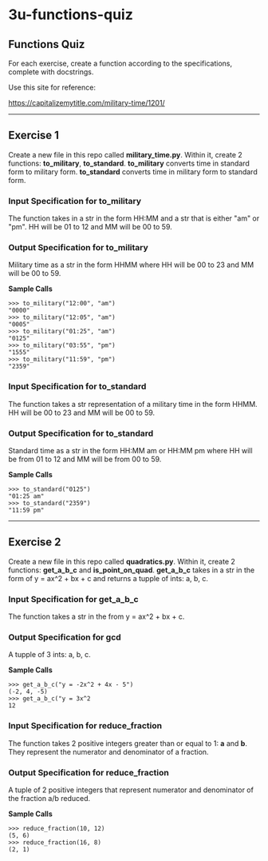 # 3u-functions-quiz

Functions Quiz
---

For each exercise, create a function according to the specifications, complete with docstrings.

Use this site for reference:

https://capitalizemytitle.com/military-time/1201/

---------

## Exercise 1

Create a new file in this repo called **military_time.py**. Within it, create 2 functions: **to_military**, **to_standard**. **to_military** converts time in standard form to military form. **to_standard** converts time in military form to standard form.

### Input Specification for to_military

The function takes in a str in the form HH:MM and a str that is either "am" or "pm". HH will be 01 to 12 and MM will be 00 to 59.

### Output Specification for to_military

Military time as a str in the form HHMM where HH will be 00 to 23 and MM will be 00 to 59.

**Sample Calls**
```
>>> to_military("12:00", "am")
"0000"
>>> to_military("12:05", "am")
"0005"
>>> to_military("01:25", "am")
"0125"
>>> to_military("03:55", "pm")
"1555"
>>> to_military("11:59", "pm")
"2359"
```
### Input Specification for to_standard

The function takes a str representation of a military time in the form HHMM. HH will be 00 to 23 and MM will be 00 to 59.

### Output Specification for to_standard

Standard time as a str in the form HH:MM am or HH:MM pm where HH will be from 01 to 12 and MM will be from 00 to 59.

**Sample Calls**
```
>>> to_standard("0125")
"01:25 am"
>>> to_standard("2359")
"11:59 pm"
```

---------

## Exercise 2

Create a new file in this repo called **quadratics.py**. Within it, create 2 functions: **get_a_b_c** and **is_point_on_quad**. **get_a_b_c** takes in a str in the form of y = ax^2 + bx + c and returns a tupple of ints: a, b, c.

### Input Specification for get_a_b_c

The function takes a str in the from y = ax^2 + bx + c.

### Output Specification for gcd

A tupple of 3 ints: a, b, c.

**Sample Calls**
```
>>> get_a_b_c("y = -2x^2 + 4x - 5")
(-2, 4, -5)
>>> get_a_b_c("y = 3x^2 
12
```

### Input Specification for reduce_fraction

The function takes 2 positive integers greater than or equal to 1: **a** and **b**. They represent the numerator and denominator of a fraction.

### Output Specification for reduce_fraction

A tuple of 2 positive integers that represent numerator and denominator of the fraction a/b reduced.

**Sample Calls**
```
>>> reduce_fraction(10, 12)
(5, 6)
>>> reduce_fraction(16, 8)
(2, 1)
```
